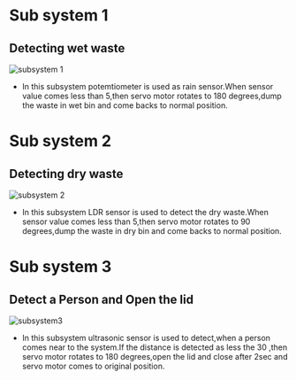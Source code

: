 # Sub system 1
## Detecting wet waste
![subsystem 1](https://user-images.githubusercontent.com/98802184/157080583-13e1244d-c69d-4d73-9fb8-85bc57348d89.PNG)
- In this subsystem potemtiometer is used as rain sensor.When sensor value comes less than 5,then servo motor rotates to 180 degrees,dump the waste in wet bin and come backs to normal position. 

# Sub system 2
## Detecting dry waste
![subsystem 2](https://user-images.githubusercontent.com/98802184/157085091-60ed6cdd-7717-4584-a18f-a777f2d34d2d.PNG)

- In this subsystem LDR sensor is used to detect the dry waste.When sensor value comes less than 5,then servo motor rotates to 90 degrees,dump the waste in dry bin and come backs to normal position.

# Sub system 3
## Detect a Person and Open the lid
![subsystem3](https://user-images.githubusercontent.com/98802184/157086363-16039b1f-9c79-44e7-9893-056ff5972524.PNG)

- In this subsystem ultrasonic sensor is used to detect,when a person comes near to the system.If the distance is detected as less the 30 ,then servo motor rotates to 180 degrees,open the lid and close after 2sec and servo motor comes to original position.
